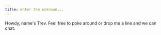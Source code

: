 ```yaml
---
title: enter the unknown...
---
```


Howdy, name's Trev. Feel free to poke around or drop me a line and we can chat.
